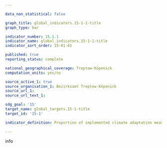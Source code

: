 ```yaml
---

data_non_statistical: false

graph_title: global_indicators.15-1-1-title
graph_type: bar

indicator_number: 15.1.1
indicator_name: global_indicators.15-1-1-title
indicator_sort_order: 15-01-01

published: true
reporting_status: complete

national_geographical_coverage: Treptow-Köpenick
computation_units: yes/no

source_active_1: true
source_organisation_1: Bezirksamt Treptow-Köpenick
source_url_1:
source_url_text_1: 

sdg_goal: '15'
target_name: global_targets.15-1-title
target_id: '15-1'

indicator_definition: Proportion of implemented climate adaptation measures as a sum index of 10 dichotomous variables, based on a standardized questionnaire.

---
```


info
